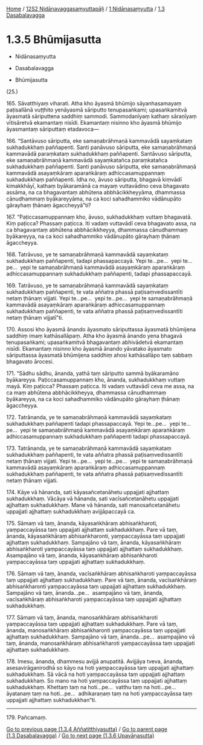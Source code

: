 
[Home](/) / [12S2 Nidānavaggasaṃyuttapāḷi](../...md) / [1 Nidānasaṃyutta](...md) / [1.3 Dasabalavagga](../12S2/1/1.3.md)

# 1.3.5 Bhūmijasutta

* Nidānasaṃyutta

* Dasabalavagga

* Bhūmijasutta

(25.)

165\. Sāvatthiyaṃ viharati. Atha kho āyasmā bhūmijo sāyanhasamayaṃ paṭisallānā vuṭṭhito yenāyasmā sāriputto tenupasaṅkami; upasaṅkamitvā āyasmatā sāriputtena saddhiṃ sammodi. Sammodanīyaṃ kathaṃ sāraṇīyaṃ vītisāretvā ekamantaṃ nisīdi. Ekamantaṃ nisinno kho āyasmā bhūmijo āyasmantaṃ sāriputtaṃ etadavoca—

166\. “Santāvuso sāriputta, eke samaṇabrāhmaṇā kammavādā sayaṃkataṃ sukhadukkhaṃ paññapenti. Santi panāvuso sāriputta, eke samaṇabrāhmaṇā kammavādā paraṃkataṃ sukhadukkhaṃ paññapenti. Santāvuso sāriputta, eke samaṇabrāhmaṇā kammavādā sayaṃkatañca paraṃkatañca sukhadukkhaṃ paññapenti. Santi panāvuso sāriputta, eke samaṇabrāhmaṇā kammavādā asayaṃkāraṃ aparaṅkāraṃ adhiccasamuppannaṃ sukhadukkhaṃ paññapenti. Idha no, āvuso sāriputta, bhagavā kiṃvādī kimakkhāyī, kathaṃ byākaramānā ca mayaṃ vuttavādino ceva bhagavato assāma, na ca bhagavantaṃ abhūtena abbhācikkheyyāma, dhammassa cānudhammaṃ byākareyyāma, na ca koci sahadhammiko vādānupāto gārayhaṃ ṭhānaṃ āgaccheyyā”ti?

167\. “Paṭiccasamuppannaṃ kho, āvuso, sukhadukkhaṃ vuttaṃ bhagavatā. Kiṃ paṭicca? Phassaṃ paṭicca. Iti vadaṃ vuttavādī ceva bhagavato assa, na ca bhagavantaṃ abhūtena abbhācikkheyya, dhammassa cānudhammaṃ byākareyya, na ca koci sahadhammiko vādānupāto gārayhaṃ ṭhānaṃ āgaccheyya.

168\. Tatrāvuso, ye te samaṇabrāhmaṇā kammavādā sayaṃkataṃ sukhadukkhaṃ paññapenti, tadapi phassapaccayā. Yepi te…pe…  yepi te…pe…  yepi te samaṇabrāhmaṇā kammavādā asayaṃkāraṃ aparaṅkāraṃ adhiccasamuppannaṃ sukhadukkhaṃ paññapenti, tadapi phassapaccayā.

169\. Tatrāvuso, ye te samaṇabrāhmaṇā kammavādā sayaṃkataṃ sukhadukkhaṃ paññapenti, te vata aññatra phassā paṭisaṃvedissantīti netaṃ ṭhānaṃ vijjati. Yepi te…pe…  yepi te…pe…  yepi te samaṇabrāhmaṇā kammavādā asayaṃkāraṃ aparaṅkāraṃ adhiccasamuppannaṃ sukhadukkhaṃ paññapenti, te vata aññatra phassā paṭisaṃvedissantīti netaṃ ṭhānaṃ vijjatī”ti.

170\. Assosi kho āyasmā ānando āyasmato sāriputtassa āyasmatā bhūmijena saddhiṃ imaṃ kathāsallāpaṃ. Atha kho āyasmā ānando yena bhagavā tenupasaṅkami; upasaṅkamitvā bhagavantaṃ abhivādetvā ekamantaṃ nisīdi. Ekamantaṃ nisinno kho āyasmā ānando yāvatako āyasmato sāriputtassa āyasmatā bhūmijena saddhiṃ ahosi kathāsallāpo taṃ sabbaṃ bhagavato ārocesi.

171\. “Sādhu sādhu, ānanda, yathā taṃ sāriputto sammā byākaramāno byākareyya. Paṭiccasamuppannaṃ kho, ānanda, sukhadukkhaṃ vuttaṃ mayā. Kiṃ paṭicca? Phassaṃ paṭicca. Iti vadaṃ vuttavādī ceva me assa, na ca maṃ abhūtena abbhācikkheyya, dhammassa cānudhammaṃ byākareyya, na ca koci sahadhammiko vādānupāto gārayhaṃ ṭhānaṃ āgaccheyya.

172\. Tatrānanda, ye te samaṇabrāhmaṇā kammavādā sayaṃkataṃ sukhadukkhaṃ paññapenti tadapi phassapaccayā. Yepi te…pe…  yepi te…pe…  yepi te samaṇabrāhmaṇā kammavādā asayaṃkāraṃ aparaṅkāraṃ adhiccasamuppannaṃ sukhadukkhaṃ paññapenti tadapi phassapaccayā.

173\. Tatrānanda, ye te samaṇabrāhmaṇā kammavādā sayaṃkataṃ sukhadukkhaṃ paññapenti, te vata aññatra phassā paṭisaṃvedissantīti netaṃ ṭhānaṃ vijjati. Yepi te…pe…  yepi te…pe…  yepi te samaṇabrāhmaṇā kammavādā asayaṃkāraṃ aparaṅkāraṃ adhiccasamuppannaṃ sukhadukkhaṃ paññapenti, te vata aññatra phassā paṭisaṃvedissantīti netaṃ ṭhānaṃ vijjati.

174\. Kāye vā hānanda, sati kāyasañcetanāhetu uppajjati ajjhattaṃ sukhadukkhaṃ. Vācāya vā hānanda, sati vacīsañcetanāhetu uppajjati ajjhattaṃ sukhadukkhaṃ. Mane vā hānanda, sati manosañcetanāhetu uppajjati ajjhattaṃ sukhadukkhaṃ avijjāpaccayā ca.

175\. Sāmaṃ vā taṃ, ānanda, kāyasaṅkhāraṃ abhisaṅkharoti, yaṃpaccayāssa taṃ uppajjati ajjhattaṃ sukhadukkhaṃ. Pare vā taṃ, ānanda, kāyasaṅkhāraṃ abhisaṅkharonti, yaṃpaccayāssa taṃ uppajjati ajjhattaṃ sukhadukkhaṃ. Sampajāno vā taṃ, ānanda, kāyasaṅkhāraṃ abhisaṅkharoti yaṃpaccayāssa taṃ uppajjati ajjhattaṃ sukhadukkhaṃ. Asampajāno vā taṃ, ānanda, kāyasaṅkhāraṃ abhisaṅkharoti yaṃpaccayāssa taṃ uppajjati ajjhattaṃ sukhadukkhaṃ.

176\. Sāmaṃ vā taṃ, ānanda, vacīsaṅkhāraṃ abhisaṅkharoti yaṃpaccayāssa taṃ uppajjati ajjhattaṃ sukhadukkhaṃ. Pare vā taṃ, ānanda, vacīsaṅkhāraṃ abhisaṅkharonti yaṃpaccayāssa taṃ uppajjati ajjhattaṃ sukhadukkhaṃ. Sampajāno vā taṃ, ānanda…pe…  asampajāno vā taṃ, ānanda, vacīsaṅkhāraṃ abhisaṅkharoti yaṃpaccayāssa taṃ uppajjati ajjhattaṃ sukhadukkhaṃ.

177\. Sāmaṃ vā taṃ, ānanda, manosaṅkhāraṃ abhisaṅkharoti yaṃpaccayāssa taṃ uppajjati ajjhattaṃ sukhadukkhaṃ. Pare vā taṃ, ānanda, manosaṅkhāraṃ abhisaṅkharonti yaṃpaccayāssa taṃ uppajjati ajjhattaṃ sukhadukkhaṃ. Sampajāno vā taṃ, ānanda…pe…  asampajāno vā taṃ, ānanda, manosaṅkhāraṃ abhisaṅkharoti yaṃpaccayāssa taṃ uppajjati ajjhattaṃ sukhadukkhaṃ.

178\. Imesu, ānanda, dhammesu avijjā anupatitā. Avijjāya tveva, ānanda, asesavirāganirodhā so kāyo na hoti yaṃpaccayāssa taṃ uppajjati ajjhattaṃ sukhadukkhaṃ. Sā vācā na hoti yaṃpaccayāssa taṃ uppajjati ajjhattaṃ sukhadukkhaṃ. So mano na hoti yaṃpaccayāssa taṃ uppajjati ajjhattaṃ sukhadukkhaṃ. Khettaṃ taṃ na hoti…pe…  vatthu taṃ na hoti…pe…  āyatanaṃ taṃ na hoti…pe…  adhikaraṇaṃ taṃ na hoti yaṃpaccayāssa taṃ uppajjati ajjhattaṃ sukhadukkhan”ti.

---

179\. Pañcamaṃ.



[Go to previous page (1.3.4 Aññatitthiyasutta)](1.3.4.md) / [Go to parent page (1.3 Dasabalavagga)](../12S2/1/1.3.md) / [Go to next page (1.3.6 Upavāṇasutta)](1.3.6.md)


